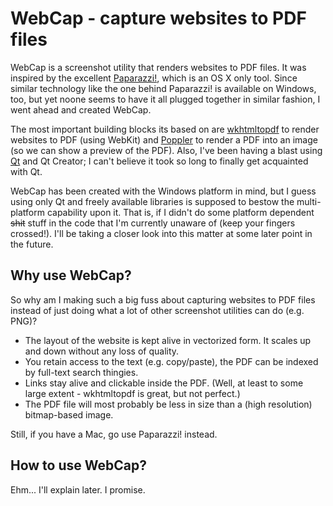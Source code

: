 WebCap - capture websites to PDF files
======================================

WebCap is a screenshot utility that renders websites to PDF files. It was inspired by the excellent [Paparazzi!](https://derailer.org/paparazzi/), which is an OS X only tool. Since similar technology like the one behind Paparazzi! is available on Windows, too, but yet noone seems to have it all plugged together in similar fashion, I went ahead and created WebCap. 

The most important building blocks its based on are [wkhtmltopdf](http://wkhtmltopdf.org/) to render websites to PDF (using WebKit) and [Poppler](http://poppler.freedesktop.org/) to render a PDF into an image (so we can show a preview of the PDF). Also, I've been having a blast using [Qt](http://qt-project.org/) and Qt Creator; I can't believe it took so long to finally get acquainted with Qt. 

WebCap has been created with the Windows platform in mind, but I guess using only Qt and freely available libraries is supposed to bestow the multi-platform capability upon it. That is, if I didn't do some platform dependent ~~shit~~ stuff in the code that I'm currently unaware of (keep your fingers crossed!). I'll be taking a closer look into this matter at some later point in the future.

Why use WebCap?
---------------

So why am I making such a big fuss about capturing websites to PDF files instead of just doing what a lot of other screenshot utilities can do (e.g. PNG)?

* The layout of the website is kept alive in vectorized form. It scales up and down without any loss of quality.
* You retain access to the text (e.g. copy/paste), the PDF can be indexed by full-text search thingies.
* Links stay alive and clickable inside the PDF. (Well, at least to some large extent - wkhtmltopdf is great, but not perfect.)
* The PDF file will most probably be less in size than a (high resolution) bitmap-based image. 

Still, if you have a Mac, go use Paparazzi! instead.

How to use WebCap?
------------------

Ehm... I'll explain later. I promise.

